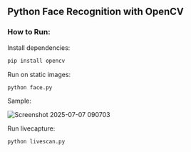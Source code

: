 ## Python Face Recognition with OpenCV

### How to Run:
Install dependencies:
```python
pip install opencv
```

Run on static images:
```python
python face.py
```
Sample:

![Screenshot 2025-07-07 090703](https://github.com/user-attachments/assets/0eb6a147-06bb-4373-a620-58d0987e1e06)


Run livecapture:
```python
python livescan.py
```
